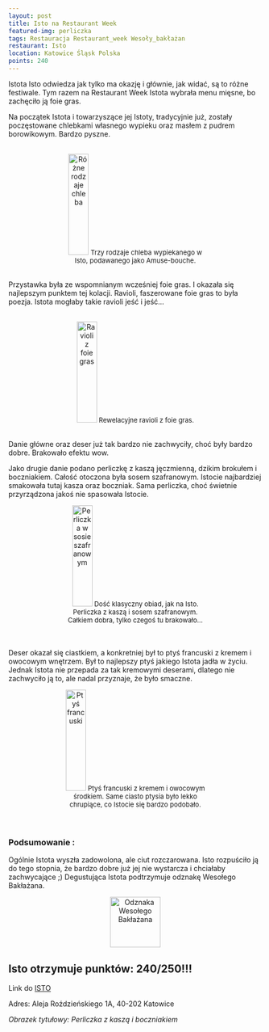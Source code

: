 ```yaml
---
layout: post
title: Isto na Restaurant Week
featured-img: perliczka
tags: Restauracja Restaurant_week Wesoły_bakłażan
restaurant: Isto
location: Katowice Śląsk Polska
points: 240
---
```

Istota Isto odwiedza jak tylko ma okazję i głównie, jak widać, są to różne festiwale.
 Tym razem na Restaurant Week Istota wybrała menu mięsne, bo zachęciło ją foie gras.

Na początek Istota i towarzyszące jej Istoty, tradycyjnie już, zostały poczęstowane
chlebkami własnego wypieku oraz masłem z pudrem borowikowym. Bardzo pyszne.
<br />&ensp;&ensp;&ensp;
<center><div style="width:55%">
 <img src="{{site.img_url}}/assets/img/posts/chlebek.jpg" alt="Różne rodzaje chleba" height="200px" width="40px" />
 <font size="2">
      Trzy rodzaje chleba wypiekanego w Isto, podawanego jako Amuse-bouche.
 </font>
</div></center>
<br />

Przystawka była ze wspomnianym wcześniej foie gras. I okazała się najlepszym punktem tej kolacji.
Ravioli, faszerowane foie gras to była poezja. Istota mogłaby takie ravioli jeść i jeść...
<br />&ensp;&ensp;&ensp;
<center><div style="width:55%">
 <img src="{{site.img_url}}/assets/img/posts/ravioli_foie_gras.jpg" alt="Ravioli z foie gras" height="200px"
 width="40px" />
 <font size="2">
      Rewelacyjne ravioli z foie gras.
 </font>
</div></center>
<br />


Danie główne oraz deser już tak bardzo nie zachwyciły, choć były bardzo dobre. Brakowało efektu wow.

Jako drugie danie podano perliczkę z kaszą jęczmienną, dzikim brokułem i boczniakiem.
Całość otoczona była sosem szafranowym. Istocie najbardziej smakowała tutaj kasza oraz boczniak.
 Sama perliczka, choć świetnie przyrządzona jakoś nie spasowała Istocie.
<center><div style="width:55%">
 <img src="{{site.img_url}}/assets/img/posts/perliczka2.jpg" alt="Perliczka w sosie szafranowym" height="200px" width="40px" />

 <font size="2">
Dość klasyczny obiad, jak na Isto. Perliczka z kaszą i sosem szafranowym. Całkiem dobra, tylko czegoś tu brakowało...
 </font>
</div></center>
<br />&ensp;&ensp;&ensp;

Deser okazał się ciastkiem, a konkretniej był to ptyś francuski z kremem i owocowym wnętrzem.
Był to najlepszy ptyś jakiego Istota jadła w życiu. Jednak Istota nie przepada za tak kremowymi deserami,
dlatego nie zachwyciło ją to, ale nadal przyznaje, że było smaczne.
<center><div style="width:55%">
 <img src="{{site.img_url}}/assets/img/posts/ptys.jpg" alt="Ptyś francuski" height="200px" width="40px" />

 <font size="2">
Ptyś francuski z kremem i owocowym środkiem. Same ciasto ptysia było lekko chrupiące, co Istocie się bardzo podobało.
 </font>
</div></center>
<br />&ensp;&ensp;&ensp;

### Podsumowanie :
Ogólnie Istota wyszła zadowolona, ale ciut rozczarowana. Isto rozpuściło ją do tego stopnia,
że bardzo dobre już jej nie wystarcza i chciałaby zachwycające ;)
Degustująca Istota podtrzymuje odznakę Wesołego Bakłażana.

<center><div style="width:30%">
   <img src="{{site.img_url}}/assets/img/odznaka_new.gif" alt="Odznaka Wesołego Bakłażana" height="100" width="auto" />
</div></center>

## Isto otrzymuje punktów: **240/250!!!**
Link do [ISTO]

Adres: Aleja Roździeńskiego 1A,
40-202 Katowice

_Obrazek tytułowy: Perliczka z kaszą i boczniakiem_

[ISTO]: http://www.isto.com.pl/




